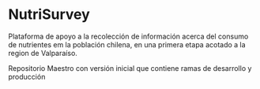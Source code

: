 # NutriSurvey
Plataforma de apoyo a la recolección de información acerca del consumo de nutrientes em la población chilena, en una primera etapa acotado a la region de Valparaíso.

Repositorio Maestro con versión inicial que contiene ramas de desarrollo y producción
